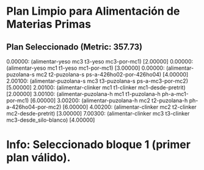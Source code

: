 # Plan Limpio para Alimentación de Materias Primas

## Plan Seleccionado (Metric: 357.73)

0.00000: (alimentar-yeso mc3 t3-yeso mc3-por-mc1) [2.00000]
0.00000: (alimentar-yeso mc1 t1-yeso mc1-por-mc1) [3.00000]
0.00000: (alimentar-puzolana-s mc2 t2-puzolana-s ps-a-426ho02-por-426ho04) [4.00000]
2.00100: (alimentar-puzolana-s mc3 t3-puzolana-s ps-a-mc3-por-mc2) [5.00000]
2.00100: (alimentar-clinker mc1 t1-clinker mc1-desde-pretrit) [2.00000]
3.00100: (alimentar-puzolana-h mc1 t1-puzolana-h ph-a-mc1-por-mc1) [6.00000]
3.00200: (alimentar-puzolana-h mc2 t2-puzolana-h ph-a-426ho04-por-mc2) [6.00000]
4.00200: (alimentar-clinker mc2 t2-clinker mc2-desde-pretrit) [3.00000]
7.00300: (alimentar-clinker mc3 t3-clinker mc3-desde_silo-blanco) [4.00000]

# Info: Seleccionado bloque 1 (primer plan válido).